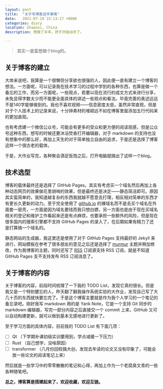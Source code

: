 ```yaml
---
layout: post
title:  "关于写博客这件事情"
date:   2021-07-18 15:13:17 +0800
categories: diary
location: Shaanxi, China
description: 想做了半年，终于开始动手了。

---
```


> 其实一直蛮想做个blog的。

## 关于博客的建立

大体来说吧，我算是一个很懒但分享欲也很强的人，因此便一直有建立一个博客的想法。一方面呢，可以记录我在技术学习的过程中学到的各种东西，也算是做一个备忘的工作，而另一方面呢，一些观点，若要以现在流行的成文方式来进行分享，未免显得字数太少而不能更全面具体的讲述一些观点和看法。毕竟完善的表述远远不是140字能够做到的。我也不喜欢视频——信息密度太低，虽然非常直观，但是对于个人技术上的记录来说，十分钟素材的堆砌远不如在博客里面添加五行代码来的更加直观。

也有考虑建一个微信公众号，可能会有更多的受众和更方便的阅读观感，但是公众号这种东西，想写的时候还要沐浴焚香打开编辑器，对于 markdown 的支持也没有想象中的那么好，再加上天生的对于简单独立自由的追求，于是还是选择了博客这样一个很古老的载体。

于是，大作业写完，各种聚会酒足饭饱之后，打开电脑就搞出了这样一个blog。

## 技术选型

博客的载体最终还是选择了 GitHub Pages。其实有考虑买一个域名然后再加上各种动态网页的效果做花里胡哨的效果，但是最终还是决定——静态简洁即可。原因其实蛮简单的，我知道越复杂的东西我就越不愿意去打理，相反相对简单的东西才有更长久更新的动力。至于完全使用了 [github.io](https://northsecond.github.io) 的裸域名而不是去买个域名在外面套一层壳，一方面是因为域名要钱而我只想白嫖，另一方面也是由于现在买域名相关的登记和维护工作看起来还是有点麻烦，也要承担一些额外的风险，但是现在很多国内的搜索引擎都不支持 GitHub Pages 的录入了，在后期如果有精力了还是打算搞一个域名的。

静态网站的生成器，我这里还是使用了对于 GitHub Pages 支持最好的 Jekyll 来进行，网站模板在参考了很多朋友的意见之后还是选择了 [murmur](http://jekyllthemes.org/themes/murmur/) 主题并稍加修改，作为我博客的主题，同时还写了 [RSS](https://northsecond.github.io/feed.xml "RSS 订阅链接") 订阅源支持 RSS 订阅，就是不知道 GitHub Pages 支不支持发布 RSS 订阅消息了。

## 关于博客的内容

关于博客的内容，前段时间梳理了一下我的 TODO List，发现它真的很长。但是我又是一个特别健忘的人，昨天翻了翻我操作系统实验的大作业，发现自己写了大几十页的东西就快要忘完了。于是这个博客主要就是作为我个人学习的一个笔记的备忘录吧。刚好我写 markdown 用的是 Yank Note，它是一个支持 Git 同步的 markdown 编辑器，写完一部分内容之后直接交一个 commit 上来，GitHub 又可以自动构建更新，就可以做到基本无感地进行更新了。

至于学习方面的具体内容，目前我的 TODO List 有下面几项：

- [ ] Qt （下学期补课初级实训要用到，学点减缓一下压力）
- [ ] Rust （自己想学，没啥原因）
- [ ] transformer （八月份回校搞大创，发现去年读的论文又没有印象了，可能会放一些论文的阅读笔记上来）

然后就是一些学习中的零零散散的笔记和心得，再加上作为一个老腐臭文青的一些各种随笔吧。

**总之，博客算是搭建起来了，欢迎收藏，欢迎互链。**